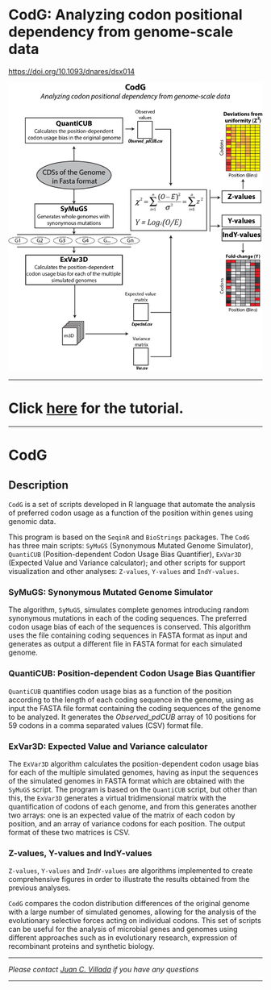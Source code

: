 # CodG: Analyzing codon positional dependency from genome-scale data

https://doi.org/10.1093/dnares/dsx014

![CodG Schema](/Images/CodG.png)

____

# Click [here](https://github.com/juanvillada/CodG/tree/master/Tutorial_E_coli) for the tutorial.

____

# CodG

## Description
`CodG` is a set of scripts developed in R language that automate the analysis of preferred codon usage as a function of the position within genes using genomic data.

This program is based on the `SeqinR` and `BioStrings` packages. The `CodG` has three main scripts: `SyMuGS` (Synonymous Mutated Genome Simulator), `QuantiCUB` (Position-dependent Codon Usage Bias Quantifier), `ExVar3D` (Expected Value and Variance calculator); and other scripts for support visualization and other analyses: `Z-values`, `Y-values` and `IndY-values`.

### SyMuGS: Synonymous Mutated Genome Simulator
The algorithm, `SyMuGS`, simulates complete genomes introducing random synonymous mutations in each of the coding sequences. The preferred codon usage bias of each of the sequences is conserved. This algorithm uses the file containing coding sequences in FASTA format as input and generates as output a different file in FASTA format for each simulated genome.

### QuantiCUB: Position-dependent Codon Usage Bias Quantifier
`QuantiCUB` quantifies codon usage bias as a function of the position according to the length of each coding sequence in the genome, using as input the FASTA file format containing the coding sequences of the genome to be analyzed. It generates the _Observed_pdCUB_ array of 10 positions for 59 codons in a comma separated values ​​(CSV) format file.

### ExVar3D: Expected Value and Variance calculator
The `ExVar3D` algorithm calculates the position-dependent codon usage bias for each of the multiple simulated genomes, having as input the sequences of the simulated genomes in FASTA format which are obtained with the `SyMuGS` script. The program is based on the `QuantiCUB` script, but other than this, the `ExVar3D` generates a virtual tridimensional matrix with the quantification of codons of each genome, and from this generates another two arrays: one is an expected value of the matrix of each codon by position, and an array of variance codons for each position. The output format of these two matrices is CSV.

### Z-values, Y-values and IndY-values
`Z-values`, `Y-values` and `IndY-values` are algorithms implemented to create comprehensive figures in order to illustrate the results obtained from the previous analyses.

`CodG` compares the codon distribution differences of the original genome with a large number of simulated genomes, allowing for the analysis of the evolutionary selective forces acting on individual codons. This set of scripts can be useful for the analysis of microbial genes and genomes using different approaches such as in evolutionary research, expression of recombinant proteins and synthetic biology.

____

_Please contact [Juan C. Villada](mailto:juan.arteaga@ufv.br) if you have any questions_
____